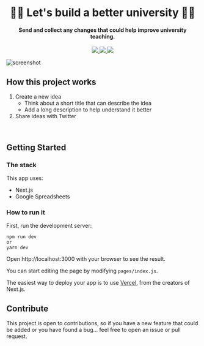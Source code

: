 
<h1 align="center">
<br>
👩‍🎓 Let's build a better university 👩‍🎓
</h1>
 
<h4 align="center">Send and collect any changes that could help improve university teaching.</h4>

<p align="center">
	<a href="https://github.com/letspingit/aBetterUniversity/blob/master/LICENSE">
		<img src="https://img.shields.io/badge/License-MIT-blue.svg" />
	</a>
	<a href="https://paypal.me/victorelexpe">
		<img src="https://img.shields.io/badge/$-support-ff69b4.svg?style=flat" />
	</a>
	<a href="https://twitter.com/victorelexpe">
		<img src="https://img.shields.io/twitter/follow/victorelexpe.svg?style=social" />
	</a>
</p>

![screenshot](https://pbs.twimg.com/media/EWTOU6uX0AEhlQ2?format=jpg&name=large)

## How this project works

1. Create a new idea
	* Think about a short title that can describe the idea
	* Add a long description to help understand it better
2. Share ideas with Twitter
<br>

## Getting Started

### The stack

This app uses:
* Next.js
* Google Spreadsheets  

### How to run it

First, run the development server:

```
npm run dev
or
yarn dev
```

Open http://localhost:3000 with your browser to see the result.

You can start editing the page by modifying ```pages/index.js```.

The easiest way to deploy your app is to use [Vercel](https://vercel.com), from the creators of Next.js.

## Contribute

This project is open to contributions, so if you have a new feature that could be added or you have found a bug... feel free to open an issue or pull request. 
